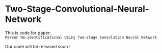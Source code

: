 # Two-Stage-Convolutional-Neural-Network

This is code for paper:  
`Person Re-identificational Using Two-stage Convolution Neural Network`


Our code will be released soon !
